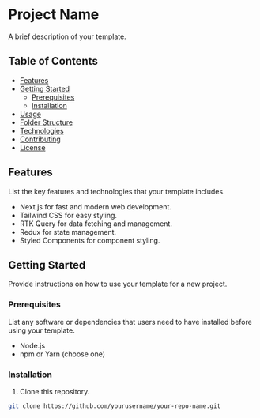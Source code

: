 # Project Name

A brief description of your template.

## Table of Contents

- [Features](#features)
- [Getting Started](#getting-started)
  - [Prerequisites](#prerequisites)
  - [Installation](#installation)
- [Usage](#usage)
- [Folder Structure](#folder-structure)
- [Technologies](#technologies)
- [Contributing](#contributing)
- [License](#license)

## Features

List the key features and technologies that your template includes.

- Next.js for fast and modern web development.
- Tailwind CSS for easy styling.
- RTK Query for data fetching and management.
- Redux for state management.
- Styled Components for component styling.

## Getting Started

Provide instructions on how to use your template for a new project.

### Prerequisites

List any software or dependencies that users need to have installed before using your template.

- Node.js
- npm or Yarn (choose one)

### Installation

1. Clone this repository.

```bash
git clone https://github.com/yourusername/your-repo-name.git
